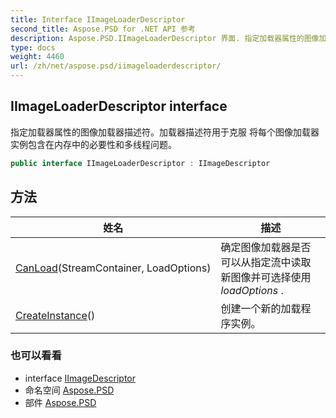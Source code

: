 ```yaml
---
title: Interface IImageLoaderDescriptor
second_title: Aspose.PSD for .NET API 参考
description: Aspose.PSD.IImageLoaderDescriptor 界面. 指定加载器属性的图像加载器描述符加载器描述符用于克服 将每个图像加载器实例包含在内存中的必要性和多线程问题
type: docs
weight: 4460
url: /zh/net/aspose.psd/iimageloaderdescriptor/
---
```

## IImageLoaderDescriptor interface

指定加载器属性的图像加载器描述符。加载器描述符用于克服 将每个图像加载器实例包含在内存中的必要性和多线程问题。

```csharp
public interface IImageLoaderDescriptor : IImageDescriptor
```

## 方法

| 姓名 | 描述 |
| --- | --- |
| [CanLoad](../../aspose.psd/iimageloaderdescriptor/canload/)(StreamContainer, LoadOptions) | 确定图像加载器是否可以从指定流中读取新图像并可选择使用*loadOptions* . |
| [CreateInstance](../../aspose.psd/iimageloaderdescriptor/createinstance/)() | 创建一个新的加载程序实例。 |

### 也可以看看

* interface [IImageDescriptor](../iimagedescriptor/)
* 命名空间 [Aspose.PSD](../../aspose.psd/)
* 部件 [Aspose.PSD](../../)


